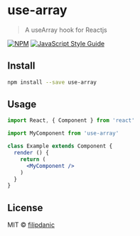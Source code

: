 # use-array

> A useArray hook for Reactjs

[![NPM](https://img.shields.io/npm/v/use-array.svg)](https://www.npmjs.com/package/use-array) [![JavaScript Style Guide](https://img.shields.io/badge/code_style-standard-brightgreen.svg)](https://standardjs.com)

## Install

```bash
npm install --save use-array
```

## Usage

```jsx
import React, { Component } from 'react'

import MyComponent from 'use-array'

class Example extends Component {
  render () {
    return (
      <MyComponent />
    )
  }
}
```

## License

MIT © [filipdanic](https://github.com/filipdanic)
